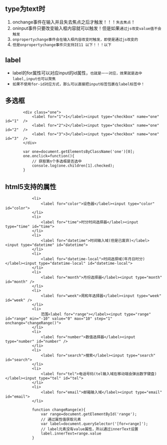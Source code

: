 ## type为text时
1. onchange事件在输入并且失去焦点之后才触发！！！`失去焦点`！
2. oninput事件只要改变输入框内容就可以触发！但是如果`通过js改变value值不会触发`
3. `onpropertychange事件会在输入框内容改变时触发，即使是通过js改变的`
4. `但是onpropertychange事件只支持IE11 以下！！！以下`

## label
* label的for属性可以对应input的id属性，`也就是一一对应，效果就是选中label,input也可以聚焦`
* `如果不使用for-id对应方式，那么可以直接把input标签包裹在label标签中！`

## 多选框
```
		<div class="one">
			<label for="1">1</label><input type="checkbox" name="one" id="1"  />
			<label for="2">2</label><input type="checkbox" name="one" id="2"  />
			<label for="3">3</label><input type="checkbox" name="one" id="3"  />
		</div>
		
		var one=document.getElementsByClassName('one')[0];
		one.onclick=function(){
			// 获取第n个多选框是否选中
			console.log(one.children[1].checked);
		}
```

## html5支持的属性
```
			<li>
				<label for="color">设色器</label><input type="color" id="color">
			</li>
			<li>
				<label for="time">时分时间选择器</label><input type="time" id="time">
			</li>
			<li>
				<label for="datetime">时间输入域(但是已废弃)</label><input type="datetime" id="datetime">
			</li>
			<li>
				<label for="datetime-local">时间选择域(年月日时分)</label><input type="datetime-local" id="datetime-local">
			</li>
			<li>
				<label for="month">月份选择器</label><input type="month" id="month" />
			</li>
			<li>
				<label for="week">周和年选择器</label><input type="week" id="week" />
			</li>
			<li>
				范围<label for="range"></label><input type="range" id="range" min="-10" value="0" max="10" step="1" onchange="changeRange()">
			</li>
			<li>
				<label for="number">数值选择器</label><input type="number" id="number" />
			</li>
			<li>
				<label for="search">搜索</label><input type="search" id="search">
			</li>
			<li>
				<label for="tel">电话号码(tel输入域在移动端会弹出数字键盘)</label><input type="tel" id="tel">
			</li>
			<li>
				<label for="email">邮箱输入域</label><input type="email" id="email">
			</li>
			
			function changeRange(e){
				var range=document.getElementById('range');
				// 通过属性值获取元素
				var label=document.querySelector('[for=range]');
				// label元素没有value属性，所以通过innerText设置
				label.innerText=range.value
			}
```
